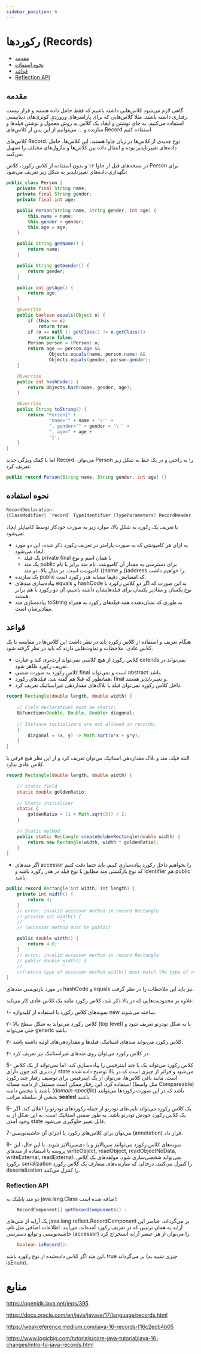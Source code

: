 ```yaml
---
sidebar_position: 6
---
```


# رکوردها (Records)


- [مقدمه](https://docs.asta.ir/display/JavaCup/Records#Records-مقدمه)
- [نحوه استفاده](https://docs.asta.ir/display/JavaCup/Records#Records-نحوهاستفاده)
- [قواعد](https://docs.asta.ir/display/JavaCup/Records#Records-قواعد)
- [Reflection API](https://docs.asta.ir/display/JavaCup/Records#Records-ReflectionAPI)




## مقدمه

گاهی لازم می‌شود کلاس‌هایی داشته باشیم که فقط حامل داده هستند و قرار نیست  رفتاری داشته باشند. مثلا کلاس‌هایی که برای پارامترهای وروردیِ کوئری‌های دیتابیسی استفاده می‌کنیم. به جای نوشتن و ایجاد یک کلاس به روش معمول و نوشتن فیلدها و سازنده و ... می‌توانیم از این پس از کلاس‌های Record  استفاده کنیم.

کلاس‌های Record، نوع جدیدی از کلاس‌ها در زبان جاوا  هستند. این کلاس‌ها، حامل داده‌های تغییرناپذیر بوده و انتقال داده بین کلاس‌ها و ماژول‌های مختلف را تسهیل می‌کنند.

در نسخه‌های قبل از جاوا ۱۶ و بدون استفاده از کلاس رکورد، کلاس Person برای نگهداری داده‌‌های تغییرناپدیر به شکل زیر تعریف می‌شود: 

```java
public class Person {
    private final String name;
    private final String gender;
    private final int age;

    public Person(String name, String gender, int age) {
        this.name = name;
        this.gender = gender;
        this.age = age;
    }

    public String getName() {
        return name;
    }

    public String getGender() {
        return gender;
    }

    public int getAge() {
        return age;
    }

    @Override
    public boolean equals(Object o) {
        if (this == o)
            return true;
        if (o == null || getClass() != o.getClass())
            return false;
        Person person = (Person) o;
        return age == person.age &&
                Objects.equals(name, person.name) &&
                Objects.equals(gender, person.gender);
    }

    @Override
    public int hashCode() {
        return Objects.hash(name, gender, age);
    }

    @Override
    public String toString() {
        return "Person{" +
                "name='" + name + '\'' +
                ", gender='" + gender + '\'' +
                ", age=" + age +
                '}';
    }
}
```



اما با کمک ویژگی جدید Record، می‌توان Person را به راحتی و در یک خط به شکل زیر تعریف کرد:

```java
public record Person(String name, String gender, int age) {}
```



## نحوه استفاده

```java
RecordDeclaration:
{ClassModifier} `record` TypeIdentifier [TypeParameters] RecordHeader [SuperInterfaces] RecordBody
```



با تعریف یک رکورد به شکل بالا، موارد زیر به صورت خودکار توسط کامپایلر ایجاد می‌شود:

- به ازای هر کامپوننتی که به صورت پارامتر در تعریف رکورد ذکر شده، این دو مورد ایجاد می‌شود:
  - یک فیلد private final با همان اسم و نوع
  - یک متد public برای دسترسی به مقدار آن کامپوننت. نام متد برابر با نام  کامپوننت است. در مثال بالا، دو متد ()name و ()address را خواهیم داشت.
- یک سازنده public که امضایش دقیقا مشابه هدر رکورد است.
- پیاده‌سازی متدهای equals و hashCode به این صورت که اگر دو کلاس رکورد با نوع یکسان و مقادیر یکسان برای فیلدهایشان داشته باشیم، آن دو رکورد با هم برابر  هستند.
- پیاده‌سازی متد toString به طوری که نشان‌دهنده همه فیلدهای رکورد به همراه مقادیرشان است.

## قواعد

هنگام تعریف و استفاده از کلاس رکورد باید در نظر داشت این کلاس‌ها در مقایسه با یک کلاس عادی، ملاحظات و تفاوت‌هایی دارند که باید در نظر گرفته شود.

- کلاس رکورد از هیچ کلاسی نمی‌تواند ارث‌بری کند و عبارت extends نمی‌تواند در تعریف رکورد ظاهر شود.
- کلاس رکورد به صورت ضمنی final است و نمی‌تواند abstract باشد.
- همانطور که قبلا هم گفته شد، فیلدهای رکورد، final و تغییرناپذیر هستند.
- داخل کلاس رکورد نمی‌توان فیلد یا بلاک‌های مقداردهی غیراستاتیک تعریف کرد.

```java
record Rectangle(double length, double width) {
 
    // Field declarations must be static:
    BiFunction<Double, Double, Double> diagonal;
 
    // Instance initializers are not allowed in records:
    {
        diagonal = (x, y) -> Math.sqrt(x*x + y*y);
    }
}
```

البته فیلد، متد و بلاک مقداردهی استاتیک می‌توان تعریف کرد و از این نظر هیچ فرقی با کلاس عادی ندارد.

```java
record Rectangle(double length, double width) {
     
    // Static field
    static double goldenRatio;
 
    // Static initializer
    static {
        goldenRatio = (1 + Math.sqrt(5)) / 2;
    }
 
    // Static method
    public static Rectangle createGoldenRectangle(double width) {
        return new Rectangle(width, width * goldenRatio);
    }
}
```

- اگر متدهای accessor را بخواهیم داخل رکورد پیاده‌سازی کنیم، باید حتما دقت کنیم که نوع بازگشتی  متد مطابق با نوع فیلد در هدر رکورد باشد و identifier هم public باشد. 



```java
public record Rectangle(int width, int length) {
    private int width() {
        return 4;
    }
    // error: invalid accessor method in record Rectangle
    // private int width() {
    //               ^
    // (accessor method must be public)

    public double width() {
        return 4.0;
    }
    // error: invalid accessor method in record Rectangle
    // public double width() {
    //               ^
    //(return type of accessor method width() must match the type of record component width)
}
```

در مورد بازنویسی متدهای hashCode و equals نیز باید این ملاحظات را در نظر گرفت.



علاوه بر محدودیت‌هایی که در بالا ذکر شد، کلاس رکورد مانند یک کلاس عادی کار می‌کند:

۱- نمونه‌های کلاس رکورد با استفاده از کلیدواژه new ساخته می‌شوند. 

۲- کلاس رکورد می‌تواند به شکل سطح بالا (‌‌top level) یا به شکل تودرتو تعریف شود و حتی می‌تواند generic باشد.

۳-  کلاس رکورد می‌تواند متدهای استاتیک، فیلدها و مقداردهی‌های اولیه داشته باشد.

۴- در کلاس رکورد می‌توان روی متدهای غیراستاتیک نیز تعریف کرد.

5- کلاس رکورد می‌تواند یک یا چند اینترفیس را پیاده‌سازی کند. اما نمی‌تواند از یک کلاس ارث‌بری کند چون دارای state می‌شود و فراتر از چیزی است که در بالا توضیح داده شده است. مانند باقی کلاس‌‌ها، می‌توان از یک اینترفیس برای توصیف رفتار چند رکورد استفاده کرد. این  رفتار ممکن است مستقل از دامنه‌ مساله (مثل واسط Compareable) باشند یا مختص دامنه (*domain-specific*) باشد که در این صورت رکوردها می‌توانند بخشی از سلسله مراتب **sealed** باشند.

6- یک کلاس رکورد می‌تواند تایپ‌های تودرتو از جمله رکوردهای تودرتو را اعلان کند. اگر یک کلاس رکورد خودش تودرتو باشد، به طور ضمنی استاتیک است. به این شکل از به وجود آمدن state قابل تغییر جلوگیری می‌شود. 

7-می‌توان برای کلاس‌های رکورد یا اجزای آن حاشیه‌‌نویسی (annotation) قرار داد. 

8- نمونه‌های کلاس رکورد می‌توانند سریالایز و یا دی‌سریالایز شوند. با این حال، این پروسه با استفاده از متدهای  writeObject, readObject, readObjectNoData, writeExternal, readExternal، نمی‌تواند شخصی‌سازی شود. مولفه‌های یک کلاس رکورد، serialization را کنترل می‌کنند‌، درحالی که سازنده‌های متعارف یک کلاس رکورد deserialization را کنترل می‌کنند.





### **Reflection API**

دو متد پابلیک به java.lang.Class اضافه شده است:

```java
    RecordComponent[] getRecordComponents() :
```





یک آرایه از شی‌های java.lang.reflect.RecordComponent بر می‌گرداند. عناصر این آرایه به همان ترتیبی که در تعریف رکورد آمده‌اند، می‌آیند. اطلاعات اضافی مثل نام، حاشیه‌نویسی و توابع دسترسی (accessor) را می‌توان از هر عنصر آرایه استخراج کرد. 

```java
    boolean isRecord():
```



این متد اگر کلاس داده‌شده از نوع رکورد باشد، true بر می‌گرداند (چیزی شبیه به isEnum).





# منابع

https://openjdk.java.net/jeps/395

https://docs.oracle.com/en/java/javase/17/language/records.html

https://weakreference.medium.com/java-16-records-f16c2ecb4b05

https://www.logicbig.com/tutorials/core-java-tutorial/java-16-changes/intro-to-java-records.html

